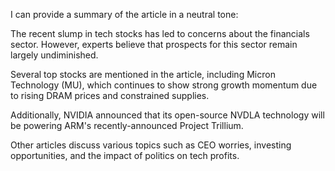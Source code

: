I can provide a summary of the article in a neutral tone:

The recent slump in tech stocks has led to concerns about the financials sector. However, experts believe that prospects for this sector remain largely undiminished.

Several top stocks are mentioned in the article, including Micron Technology (MU), which continues to show strong growth momentum due to rising DRAM prices and constrained supplies.

Additionally, NVIDIA announced that its open-source NVDLA technology will be powering ARM's recently-announced Project Trillium.

Other articles discuss various topics such as CEO worries, investing opportunities, and the impact of politics on tech profits.